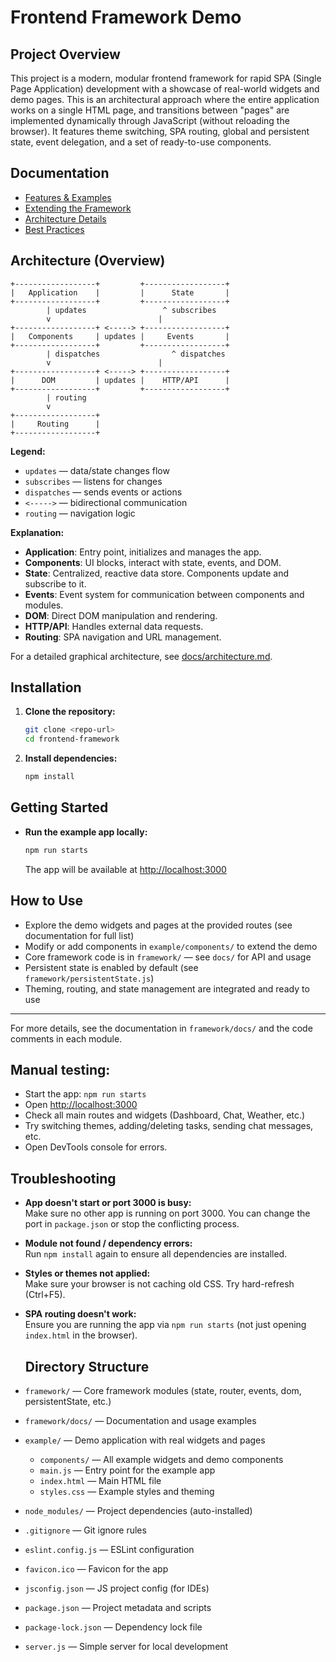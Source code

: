 # Frontend Framework Demo

## Project Overview
This project is a modern, modular frontend framework for rapid SPA (Single Page Application) development with a showcase of real-world widgets and demo pages. 
This is an architectural approach where the entire application works on a single HTML page, and transitions between "pages" are implemented dynamically through JavaScript (without reloading the browser).
It features theme switching, SPA routing, global and persistent state, event delegation, and a set of ready-to-use components.

## Documentation

- [Features & Examples](docs/features.md)
- [Extending the Framework](docs/extending.md)
- [Architecture Details](docs/architecture.md)
- [Best Practices](docs/best-practices.md)

## Architecture (Overview)

```
+------------------+         +------------------+
|   Application    |         |      State       |
+------------------+         +------------------+
        | updates                 ^ subscribes
        v                        |
+------------------+ <-----> +------------------+
|   Components     | updates |     Events       |
+------------------+         +------------------+
        | dispatches                ^ dispatches
        v                        |
+------------------+ <-----> +------------------+
|      DOM         | updates |    HTTP/API      |
+------------------+         +------------------+
        | routing
        v
+------------------+
|     Routing      |
+------------------+
```

**Legend:**
- `updates` — data/state changes flow
- `subscribes` — listens for changes
- `dispatches` — sends events or actions
- `<----->` — bidirectional communication
- `routing` — navigation logic

**Explanation:**
- **Application**: Entry point, initializes and manages the app.
- **Components**: UI blocks, interact with state, events, and DOM.
- **State**: Centralized, reactive data store. Components update and subscribe to it.
- **Events**: Event system for communication between components and modules.
- **DOM**: Direct DOM manipulation and rendering.
- **HTTP/API**: Handles external data requests.
- **Routing**: SPA navigation and URL management.

For a detailed graphical architecture, see [docs/architecture.md](docs/architecture.md).


## Installation
1. **Clone the repository:**
   ```bash
   git clone <repo-url>
   cd frontend-framework
   ```
2. **Install dependencies:**
   ```bash
   npm install
   ```

##  Getting Started
- **Run the example app locally:**
  ```bash
  npm run starts
  ```
  The app will be available at [http://localhost:3000](http://localhost:3000)

## How to Use
- Explore the demo widgets and pages at the provided routes (see documentation for full list)
- Modify or add components in `example/components/` to extend the demo
- Core framework code is in `framework/` — see `docs/` for API and usage
- Persistent state is enabled by default (see `framework/persistentState.js`)
- Theming, routing, and state management are integrated and ready to use

---
For more details, see the documentation in `framework/docs/` and the code comments in each module.

## Manual testing:  

  - Start the app: `npm run starts`
  - Open [http://localhost:3000](http://localhost:3000)
  - Check all main routes and widgets (Dashboard, Chat, Weather, etc.)
  - Try switching themes, adding/deleting tasks, sending chat messages, etc.
  - Open DevTools console for errors.

## Troubleshooting

- **App doesn't start or port 3000 is busy:**  
  Make sure no other app is running on port 3000. You can change the port in `package.json` or stop the conflicting process.

- **Module not found / dependency errors:**  
  Run `npm install` again to ensure all dependencies are installed.

- **Styles or themes not applied:**  
  Make sure your browser is not caching old CSS. Try hard-refresh (Ctrl+F5).

- **SPA routing doesn't work:**  
  Ensure you are running the app via `npm run starts` (not just opening `index.html` in the browser).

  ## Directory Structure
- `framework/` — Core framework modules (state, router, events, dom, persistentState, etc.)
- `framework/docs/` — Documentation and usage examples
- `example/` — Demo application with real widgets and pages
  - `components/` — All example widgets and demo components
  - `main.js` — Entry point for the example app
  - `index.html` — Main HTML file
  - `styles.css` — Example styles and theming
- `node_modules/` — Project dependencies (auto-installed)
- `.gitignore` — Git ignore rules
- `eslint.config.js` — ESLint configuration
- `favicon.ico` — Favicon for the app
- `jsconfig.json` — JS project config (for IDEs)
- `package.json` — Project metadata and scripts
- `package-lock.json` — Dependency lock file
- `server.js` — Simple server for local development
